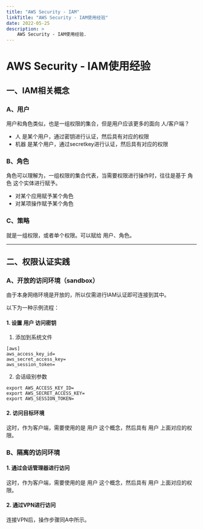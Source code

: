 ```yaml
---
title: "AWS Security - IAM"
linkTitle: "AWS Security - IAM使用经验"
date: 2022-05-25
description: >
    AWS Security - IAM使用经验.
---
```


# AWS Security - IAM使用经验

## 一、IAM相关概念

### A、用户

用户和角色类似，也是一组权限的集合，但是用户应该更多的面向 人/客户端？

+ 人 是某个用户，通过密钥进行认证，然后具有对应的权限
+ 机器 是某个用户，通过secretkey进行认证，然后具有对应的权限

### B、角色

角色可以理解为，一组权限的集合代表，当需要权限进行操作时，往往是基于 角色 这个实体进行赋予。

+ 对某个应用赋予某个角色
+ 对某项操作赋予某个角色

### C、策略

就是一组权限，或者单个权限。可以赋给 用户、角色。

---

## 二、权限认证实践

### A、开放的访问环境（sandbox）

由于本身网络环境是开放的，所以仅需进行IAM认证即可连接到其中。

以下为一种示例流程：

#### 1. 设置 用户 访问密钥

1. 添加到系统文件

```
[aws]
aws_access_key_id=
aws_secret_access_key=
aws_session_token=
```

2. 会话级别参数

```
export AWS_ACCESS_KEY_ID=
export AWS_SECRET_ACCESS_KEY=
export AWS_SESSION_TOKEN=
```

#### 2. 访问目标环境

这时，作为客户端，需要使用的是 用户 这个概念，然后具有 用户 上面对应的权限。

### B、隔离的访问环境

#### 1. 通过会话管理器进行访问

这时，作为客户端，需要使用的是 用户 这个概念，然后具有 用户 上面对应的权限。

#### 2. 通过VPN进行访问

连接VPN后，操作步骤同A中所示。
